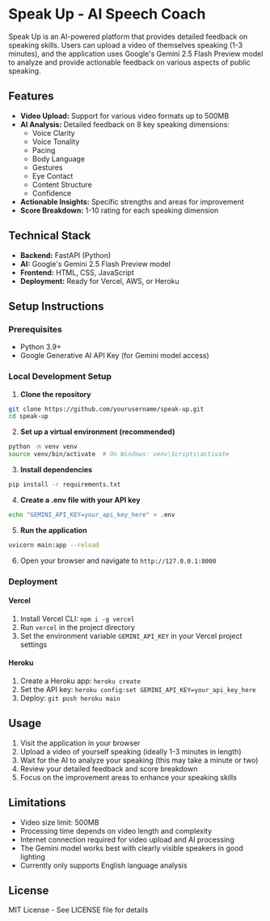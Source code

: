 # Speak Up - AI Speech Coach

Speak Up is an AI-powered platform that provides detailed feedback on speaking skills. Users can upload a video of themselves speaking (1-3 minutes), and the application uses Google's Gemini 2.5 Flash Preview model to analyze and provide actionable feedback on various aspects of public speaking.

## Features

- **Video Upload:** Support for various video formats up to 500MB
- **AI Analysis:** Detailed feedback on 8 key speaking dimensions:
  - Voice Clarity
  - Voice Tonality
  - Pacing
  - Body Language
  - Gestures
  - Eye Contact
  - Content Structure
  - Confidence
- **Actionable Insights:** Specific strengths and areas for improvement
- **Score Breakdown:** 1-10 rating for each speaking dimension

## Technical Stack

- **Backend:** FastAPI (Python)
- **AI:** Google's Gemini 2.5 Flash Preview model
- **Frontend:** HTML, CSS, JavaScript
- **Deployment:** Ready for Vercel, AWS, or Heroku

## Setup Instructions

### Prerequisites

- Python 3.9+
- Google Generative AI API Key (for Gemini model access)

### Local Development Setup

1. **Clone the repository**

```bash
git clone https://github.com/yourusername/speak-up.git
cd speak-up
```

2. **Set up a virtual environment (recommended)**

```bash
python -m venv venv
source venv/bin/activate  # On Windows: venv\Scripts\activate
```

3. **Install dependencies**

```bash
pip install -r requirements.txt
```

4. **Create a .env file with your API key**

```bash
echo "GEMINI_API_KEY=your_api_key_here" > .env
```

5. **Run the application**

```bash
uvicorn main:app --reload
```

6. Open your browser and navigate to `http://127.0.0.1:8000`

### Deployment

#### Vercel

1. Install Vercel CLI: `npm i -g vercel`
2. Run `vercel` in the project directory
3. Set the environment variable `GEMINI_API_KEY` in your Vercel project settings

#### Heroku

1. Create a Heroku app: `heroku create`
2. Set the API key: `heroku config:set GEMINI_API_KEY=your_api_key_here`
3. Deploy: `git push heroku main`

## Usage

1. Visit the application in your browser
2. Upload a video of yourself speaking (ideally 1-3 minutes in length)
3. Wait for the AI to analyze your speaking (this may take a minute or two)
4. Review your detailed feedback and score breakdown
5. Focus on the improvement areas to enhance your speaking skills

## Limitations

- Video size limit: 500MB
- Processing time depends on video length and complexity
- Internet connection required for video upload and AI processing
- The Gemini model works best with clearly visible speakers in good lighting
- Currently only supports English language analysis

## License

MIT License - See LICENSE file for details 